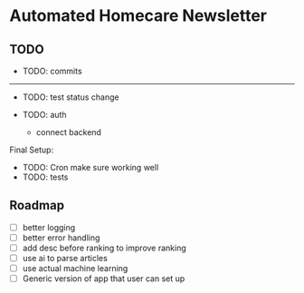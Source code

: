 # Automated Homecare Newsletter

## TODO

- TODO: commits

---

- TODO: test status change


- TODO: auth
  - connect backend
  
Final Setup:

- TODO: Cron make sure working well
- TODO: tests

## Roadmap

- [ ] better logging
- [ ] better error handling
- [ ] add desc before ranking to improve ranking
- [ ] use ai to parse articles
- [ ] use actual machine learning
- [ ] Generic version of app that user can set up
